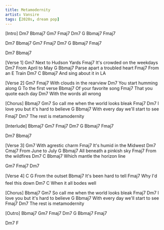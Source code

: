 ```yaml
---
title: Metamodernity
artist: Vansire
tags: [2020s, dream pop]
---
```


[Intro]
Dm7  Bbmaj7  Gm7     Fmaj7
Dm7  G       Bbmaj7  Fmaj7
 
Dm7  Bbmaj7  Gm7     Fmaj7
Dm7  G       Bbmaj7  Fmaj7
 
Dm7  Bbmaj7
 
 
[Verse 1]
               Gm7
Next to Hudson Yards
                    Fmaj7
It's crowded on the weekdays
Dm7
  From April to May
G               Bbmaj7
  Parse apart a troubled heart
        Fmaj7
From an E Train
    Dm7           C   Bbmaj7
And sing about it in LA
 
 
[Verse 2]
Gm7                  Fmaj7
  With clouds in the rearview
          Dm7
You start humming along
       G
To the first verse
        Bbmaj7
Of your favorite song
         Fmaj7
That you quote each day
         Dm7
With the words all wrong
 
 
[Chorus]
   Bbmaj7           Gm7
So call me when the world looks bleak
  Fmaj7             Dm7
I love you but it's hard to believe
     G               Bbmaj7
With every day we'll start to see
    Fmaj7       Dm7
The rest is metamodernity
 
 
[Interlude]
     Bbmaj7  Gm7     Fmaj7
Dm7  G       Bbmaj7  Fmaj7
 
Dm7  Bbmaj7
 
 
[Verse 3]
              Gm7
With agrestic charm
                  Fmaj7
It's humid in the Midwest
     Dm7       Cmaj7
From June to July
G               Bbmaj7
  All beneath a pinkish sky
         Fmaj7
From the wildfires
      Dm7           C    Bbmaj7
Which mantle the horizon line
 
Gm7  Fmaj7  Dm7
 
 
[Verse 4]
C          G
  From the outset
          Bbmaj7
It's been hard to tell
        Fmaj7
Why I'd feel this down
        Dm7       C
When it all bodes well
 
 
[Chorus]
   Bbmaj7           Gm7
So call me when the world looks bleak
  Fmaj7             Dm7
I love you but it's hard to believe
     G               Bbmaj7
With every day we'll start to see
    Fmaj7       Dm7
The rest is metamodernity
 
 
[Outro]
     Bbmaj7  Gm7     Fmaj7
Dm7  G       Bbmaj7  Fmaj7
 
Dm7  F
